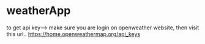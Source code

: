 # weatherApp
to get api key-->
make sure you are login on openweather website, then visit this url..
https://home.openweathermap.org/api_keys
